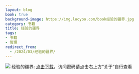 ```yaml
---
layout: blog
book: true
background-image: https://img.locyoo.com/book经验的疆界.jpg
category: 书籍
title: 经验的疆界
tags:
- 书籍
- 管理
redirect_from:
  - /2024/03/经验的疆界/
---
```

![](https://img.locyoo.com/book经验的疆界.jpg)
经验的疆界: <a name = "ref1" href="https://url18.ctfile.com/f/50983618-1353911065-6a4e88?p=3619">点击下载</a>，访问密码请点击右上方“关于”自行查看
